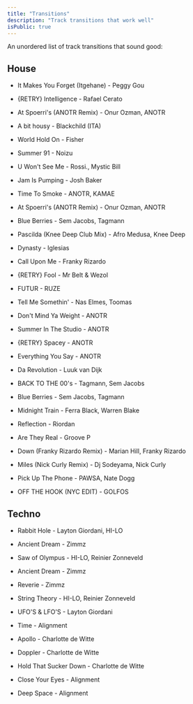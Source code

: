 ```yaml
---
title: "Transitions"
description: "Track transitions that work well"
isPublic: true
---
```


An unordered list of track transitions that sound good:

## House
* It Makes You Forget (Itgehane) - Peggy Gou
* {RETRY} Intelligence - Rafael Cerato


* At Spoerri's (ANOTR Remix) - Onur Ozman, ANOTR
* A bit housy - Blackchild (ITA)

* World Hold On - Fisher
* Summer 91 - Noizu

* U Won't See Me - Rossi., Mystic Bill
* Jam Is Pumping - Josh Baker

* Time To Smoke - ANOTR, KAMAE
* At Spoerri's (ANOTR Remix) - Onur Ozman, ANOTR
* Blue Berries - Sem Jacobs, Tagmann

* Pascilda (Knee Deep Club Mix) - Afro Medusa, Knee Deep
* Dynasty - Iglesias

* Call Upon Me - Franky Rizardo
* {RETRY} Fool - Mr Belt & Wezol

* FUTUR - RUZE
* Tell Me Somethin' - Nas Elmes, Toomas

* Don't Mind Ya Weight - ANOTR
* Summer In The Studio - ANOTR
* {RETRY} Spacey - ANOTR
* Everything You Say - ANOTR

* Da Revolution - Luuk van Dijk
* BACK TO THE 00's - Tagmann, Sem Jacobs
* Blue Berries - Sem Jacobs, Tagmann

* Midnight Train - Ferra Black, Warren Blake
* Reflection - Riordan

* Are They Real - Groove P
* Down (Franky Rizardo Remix) - Marian Hill, Franky Rizardo
* Miles (Nick Curly Remix) - Dj Sodeyama, Nick Curly

* Pick Up The Phone - PAWSA, Nate Dogg
* OFF THE HOOK (NYC EDIT) - GOLFOS

## Techno
* Rabbit Hole - Layton Giordani, HI-LO
* Ancient Dream - Zimmz
* Saw of Olympus - HI-LO, Reinier Zonneveld

* Ancient Dream - Zimmz
* Reverie - Zimmz

* String Theory - HI-LO, Reinier Zonneveld
* UFO'S & LFO'S - Layton Giordani

* Time - Alignment
* Apollo - Charlotte de Witte

* Doppler - Charlotte de Witte
* Hold That Sucker Down - Charlotte de Witte

* Close Your Eyes - Alignment
* Deep Space - Alignment
